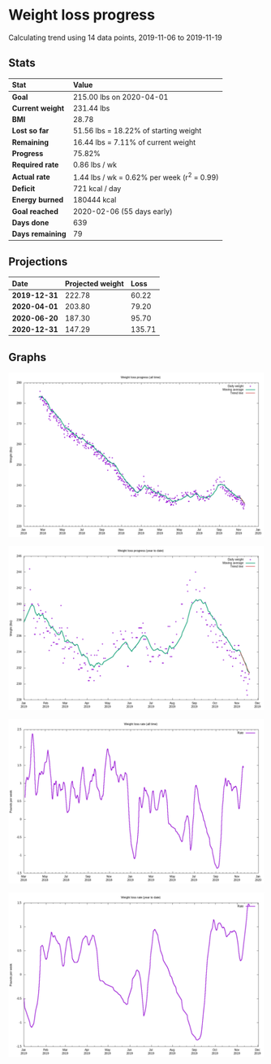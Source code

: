 # Weight loss progress

Calculating trend using 14 data points, 2019-11-06 to 2019-11-19

## Stats

Stat|Value
:-|:-
**Goal**|215.00 lbs on 2020-04-01
**Current weight**|231.44 lbs
**BMI**|28.78
**Lost so far**|51.56 lbs = 18.22% of starting weight
**Remaining**|16.44 lbs =  7.11% of current  weight
**Progress**|75.82%
**Required rate**|0.86 lbs / wk
**Actual rate**|1.44 lbs / wk = 0.62% per week  (r<sup>2</sup> = 0.99)
**Deficit**|721 kcal / day
**Energy burned**|180444 kcal
**Goal reached**|2020-02-06 (55 days early)
**Days done**|639
**Days remaining**|79

## Projections

Date|Projected weight|Loss
:-|:-|:-
**2019-12-31**|222.78|60.22
**2020-04-01**|203.80|79.20
**2020-06-20**|187.30|95.70
**2020-12-31**|147.29|135.71

## Graphs

![](weight-graph-alltime.png)

![](weight-graph-ytd.png)

![](rate-graph-alltime.png)

![](rate-graph-ytd.png)
